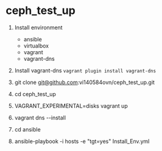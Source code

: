 # ceph_test_up

1. Install environment
   - ansible
   - virtualbox
   - vagrant
   - vagrant-dns

2. Install vagrant-dns `vagrant plugin install vagrant-dns`

3. git clone git@github.com:vi140584ovn/ceph_test_up.git

4. cd ceph_test_up

5. VAGRANT_EXPERIMENTAL=disks vagrant up

6. vagrant dns --install

7. cd ansible

8. ansible-playbook -i hosts -e "tgt=yes" Install_Env.yml 
